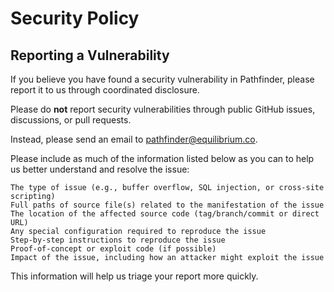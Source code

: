 # Security Policy

## Reporting a Vulnerability

If you believe you have found a security vulnerability in Pathfinder, please report it to us through coordinated disclosure.

Please do **not** report security vulnerabilities through public GitHub issues, discussions, or pull requests.

Instead, please send an email to pathfinder@equilibrium.co.

Please include as much of the information listed below as you can to help us better understand and resolve the issue:

    The type of issue (e.g., buffer overflow, SQL injection, or cross-site scripting)
    Full paths of source file(s) related to the manifestation of the issue
    The location of the affected source code (tag/branch/commit or direct URL)
    Any special configuration required to reproduce the issue
    Step-by-step instructions to reproduce the issue
    Proof-of-concept or exploit code (if possible)
    Impact of the issue, including how an attacker might exploit the issue

This information will help us triage your report more quickly.
